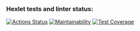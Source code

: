 ### Hexlet tests and linter status:
[![Actions Status](https://github.com/maximl93/java-project-78/actions/workflows/hexlet-check.yml/badge.svg)](https://github.com/maximl93/java-project-78/actions)
[![Maintainability](https://api.codeclimate.com/v1/badges/92dbdf6dea1f5851a16d/maintainability)](https://codeclimate.com/github/maximl93/java-project-78/maintainability)
[![Test Coverage](https://api.codeclimate.com/v1/badges/92dbdf6dea1f5851a16d/test_coverage)](https://codeclimate.com/github/maximl93/java-project-78/test_coverage)

